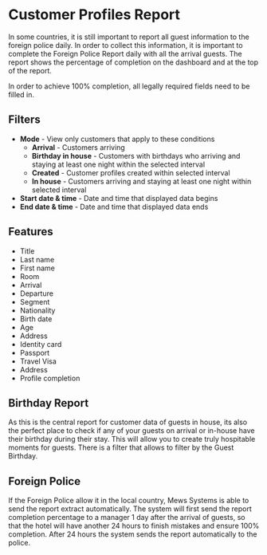 # Customer Profiles Report

In some countries, it is still important to report all guest information to the foreign police daily. In order to collect this information, it is important to complete the Foreign Police Report daily with all the arrival guests. The report shows the percentage of completion on the dashboard and at the top of the report.

In order to achieve 100% completion, all legally required fields need to be filled in.

## Filters

* **Mode** - View only customers that apply to these conditions
  * **Arrival** - Customers arriving 
  * **Birthday in house** - Customers with birthdays who arriving and staying at least one night within the selected interval
  * **Created** - Customer profiles created within selected interval
  * **In house** - Customers arriving and staying at least one night within selected interval
* **Start date & time** - Date and time that displayed data begins
* **End date & time** - Date and time that displayed data ends

## Features

* Title
* Last name
* First name
* Room
* Arrival
* Departure
* Segment
* Nationality
* Birth date
* Age
* Address
* Identity card
* Passport
* Travel Visa
* Address
* Profile completion

## Birthday Report

As this is the central report for customer data of guests in house, its also the perfect place to check if any of your guests on arrival or in-house have their birthday during their stay. This will allow you to create truly hospitable moments for guests. There is a filter that allows to filter by the Guest Birthday.

## Foreign Police

If the Foreign Police allow it in the local country, Mews Systems is able to send the report extract automatically. The system will first send the report completion percentage to a manager 1 day after the arrival of guests, so that the hotel will have another 24 hours to finish mistakes and ensure 100% completion. After 24 hours the system sends the report automatically to the police.

